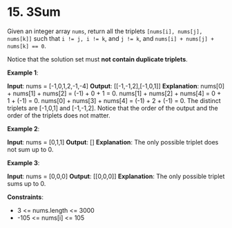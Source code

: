 <!-- leetcode -->

# 15. 3Sum

Given an integer array `nums`, return all the triplets `[nums[i], nums[j], nums[k]]` such that `i != j, i != k`, and `j != k`, and `nums[i] + nums[j] + nums[k] == 0`.

Notice that the solution set must **not contain duplicate triplets**.

**Example 1**:

**Input**: nums = [-1,0,1,2,-1,-4]
**Output**: [[-1,-1,2],[-1,0,1]]
**Explanation**: 
nums[0] + nums[1] + nums[2] = (-1) + 0 + 1 = 0.
nums[1] + nums[2] + nums[4] = 0 + 1 + (-1) = 0.
nums[0] + nums[3] + nums[4] = (-1) + 2 + (-1) = 0.
The distinct triplets are [-1,0,1] and [-1,-1,2].
Notice that the order of the output and the order of the triplets does not matter.

**Example 2**:

**Input**: nums = [0,1,1]
**Output**: []
**Explanation**: The only possible triplet does not sum up to 0.

**Example 3**:

**Input**: nums = [0,0,0]
**Output**: [[0,0,0]]
**Explanation**: The only possible triplet sums up to 0.
 
**Constraints**:

- 3 <= nums.length <= 3000
- -105 <= nums[i] <= 105